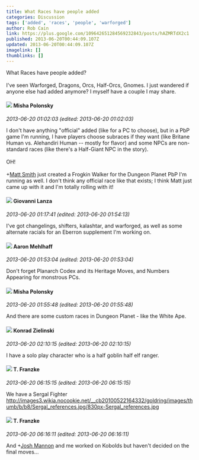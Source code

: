 ```yaml
---
title: What Races have people added
categories: Discussion
tags: ['added', 'races', 'people', 'warforged']
author: Rob Cain
link: https://plus.google.com/109642651284569232843/posts/hAZMRTdX2c1
published: 2013-06-20T00:44:09.107Z
updated: 2013-06-20T00:44:09.107Z
imagelink: []
thumblinks: []
---
```


What Races have people added?<br /><br />I&#39;ve seen Warforged, Dragons, Orcs, Half-Orcs, Gnomes. I just wandered if anyone else had added anymore? I myself have a couple I may share.
<div id='comment z131g1sasmeegr4bk04cjpuoftyjvfqzb0c'>
  <h4><img src='{{site.baseurl}}//images/avatars/116245899164381280330_photo.jpg'> Misha Polonsky</h4>
      <p><cite>2013-06-20 01:02:03 (edited: 2013-06-20 01:02:03)</cite></p>
        <p>I don&#39;t have anything &quot;official&quot; added (like for a PC to choose), but in a PbP game I&#39;m running, I have players choose subraces if they want (like Britane Human vs. Alehandiri Human -- mostly for flavor) and some NPCs are non-standard races (like there&#39;s a Half-Giant NPC in the story).<br /><br />OH!<br /><br /><span class="proflinkWrapper"><span class="proflinkPrefix">+</span><a class="proflink" href="https://plus.google.com/114058978089705547111" oid="114058978089705547111">Matt Smith</a></span> just created a Frogkin Walker for the Dungeon Planet PbP I&#39;m running as well. I don&#39;t think any official race like that exists; I think Matt just came up with it and I&#39;m totally rolling with it!</p>
</div>
        

<div id='comment z131g1sasmeegr4bk04cjpuoftyjvfqzb0c'>
  <h4><img src='{{site.baseurl}}//images/avatars/102768177673605279668_photo.jpg'> Giovanni Lanza</h4>
      <p><cite>2013-06-20 01:17:41 (edited: 2013-06-20 01:54:13)</cite></p>
        <p>I&#39;ve got changelings, shifters, kalashtar, and warforged, as well as some alternate racials for an Eberron supplement I&#39;m working on.</p>
</div>
        

<div id='comment z131g1sasmeegr4bk04cjpuoftyjvfqzb0c'>
  <h4><img src='{{site.baseurl}}//images/avatars/104596942949609710595_photo.jpg'> Aaron Mehlhaff</h4>
      <p><cite>2013-06-20 01:53:04 (edited: 2013-06-20 01:53:04)</cite></p>
        <p>Don&#39;t forget Planarch Codex and its Heritage Moves, and Numbers Appearing for monstrous PCs.  </p>
</div>
        

<div id='comment z131g1sasmeegr4bk04cjpuoftyjvfqzb0c'>
  <h4><img src='{{site.baseurl}}//images/avatars/116245899164381280330_photo.jpg'> Misha Polonsky</h4>
      <p><cite>2013-06-20 01:55:48 (edited: 2013-06-20 01:55:48)</cite></p>
        <p>And there are some custom races in Dungeon Planet - like the White Ape.</p>
</div>
        

<div id='comment z131g1sasmeegr4bk04cjpuoftyjvfqzb0c'>
  <h4><img src='{{site.baseurl}}//images/avatars/115725920587018246269_photo.jpg'> Konrad Zielinski</h4>
      <p><cite>2013-06-20 02:10:15 (edited: 2013-06-20 02:10:15)</cite></p>
        <p>I have a solo play character who is a half goblin half elf ranger.</p>
</div>
        

<div id='comment z131g1sasmeegr4bk04cjpuoftyjvfqzb0c'>
  <h4><img src='{{site.baseurl}}//images/avatars/110330901807759406775_photo.jpg'> T. Franzke</h4>
      <p><cite>2013-06-20 06:15:15 (edited: 2013-06-20 06:15:15)</cite></p>
        <p>We have a Sergal Fighter<br /><a href="http://images3.wikia.nocookie.net/__cb20100522164332/goldring/images/thumb/b/b8/Sergal_references.jpg/830px-Sergal_references.jpg" class="ot-anchor">http://images3.wikia.nocookie.net/__cb20100522164332/goldring/images/thumb/b/b8/Sergal_references.jpg/830px-Sergal_references.jpg</a></p>
</div>
        

<div id='comment z131g1sasmeegr4bk04cjpuoftyjvfqzb0c'>
  <h4><img src='{{site.baseurl}}//images/avatars/110330901807759406775_photo.jpg'> T. Franzke</h4>
      <p><cite>2013-06-20 06:16:11 (edited: 2013-06-20 06:16:11)</cite></p>
        <p>And <span class="proflinkWrapper"><span class="proflinkPrefix">+</span><a class="proflink" href="https://plus.google.com/114328860087669678984" oid="114328860087669678984">Josh Mannon</a></span> and me worked on Kobolds but haven&#39;t decided on the final moves...</p>
</div>
        